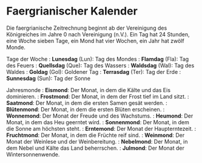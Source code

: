 # Faergrianischer Kalender

<primary-label ref="lore"/>

Die faergrianische Zeitrechnung beginnt ab der Vereinigung des Königreiches im Jahre 0 nach Vereinigung (n.V.).
Ein Tag hat 24 Stunden, eine Woche sieben Tage, ein Mond hat vier Wochen, ein Jahr hat zwölf Monde.

Tage der Woche
: **Lunesdag** (Lun): Tag des Mondes
: **Flamdag** (Fla): Tag des Feuers
: **Quellsdag** (Que): Tag des Wassers
: **Waldsdag** (Wal): Tag des Waldes
: **Goldag** (Gol): Goldener Tag
: **Terrasdag** (Ter): Tag der Erde
: **Sunnesdag** (Sun): Tag der Sonne

Jahresmonde
: **Eismond**: Der Monat, in dem die Kälte und das Eis dominieren.
: **Frostmond**: Der Monat, in dem der Frost tief im Land sitzt.
: **Saatmond**: Der Monat, in dem die ersten Samen gesät werden.
: **Blütenmond**: Der Monat, in dem die ersten Blüten erscheinen.
: **Wonnemond**: Der Monat der Freude und des Wachstums.
: **Heumond**: Der Monat, in dem das Heu geerntet wird.
: **Sonnenmond**: Der Monat, in dem die Sonne am höchsten steht.
: **Erntemond**: Der Monat der Haupterntezeit.
: **Fruchtmond**: Der Monat, in dem die Früchte reif sind.
: **Weinmond**: Der Monat der Weinlese und der Weinbereitung.
: **Nebelmond**: Der Monat, in dem Nebel und Kälte das Land beherrschen.
: **Julmond**: Der Monat der Wintersonnenwende.